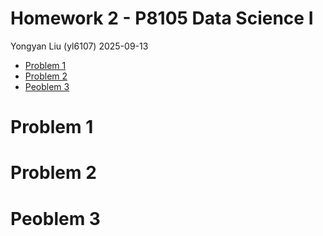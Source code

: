 Homework 2 - P8105 Data Science I
================
Yongyan Liu (yl6107)
2025-09-13

- [Problem 1](#problem-1)
- [Problem 2](#problem-2)
- [Peoblem 3](#peoblem-3)

# Problem 1

# Problem 2

# Peoblem 3

